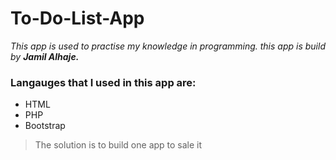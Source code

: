 # To-Do-List-App
*This app is used to practise my knowledge in programming. this app is build by **Jamil Alhaje.***
### Langauges that I used in this app are:
- HTML
- PHP
- Bootstrap

> The solution is to build one app to sale it
